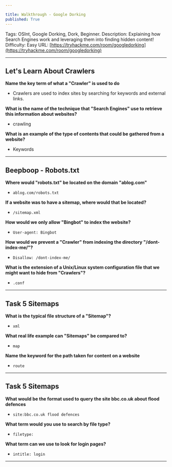 ```yaml
---

title: Walkthrough - Google Dorking
published: True
---
```


Tags: OSInt, Google Dorking, Dork, Beginner.
Description: Explaining how Search Engines work and leveraging them into finding hidden content!
Difficulty: Easy
URL: [https://tryhackme.com/room/googledorking](https://tryhackme.com/room/googledorking)

* * *

## Let's Learn About Crawlers 

**Name the key term of what a "Crawler" is used to do**

- Crawlers are used to index sites by searching for keywords and external links.

**What is the name of the technique that "Search Engines" use to retrieve this information about websites?**

- crawling

**What is an example of the type of contents that could be gathered from a website?**

- Keywords

* * * 

## Beepboop - Robots.txt

**Where would "robots.txt" be located on the domain "ablog.com"**

- `ablog.com/robots.txt`

**If a website was to have a sitemap, where would that be located?**

- `/sitemap.xml`

**How would we only allow "Bingbot" to index the website?**

- `User-agent: Bingbot`

**How would we prevent a "Crawler" from indexing the directory "/dont-index-me/"?**

- `Disallow: /dont-index-me/`

**What is the extension of a Unix/Linux system configuration file that we might want to hide from "Crawlers"?**

- `.conf`

* * * 

## Task 5 Sitemaps 

**What is the typical file structure of a "Sitemap"?**

- `xml`

**What real life example can "Sitemaps" be compared to?**

- `map`

**Name the keyword for the path taken for content on a website**

- `route`

* * * 

## Task 5 Sitemaps 

**What would be the format used to query the site bbc.co.uk about flood defences**

- `site:bbc.co.uk flood defences`

**What term would you use to search by file type?**

- `filetype:`

**What term can we use to look for login pages?**

- `intitle: login`

* * * 
